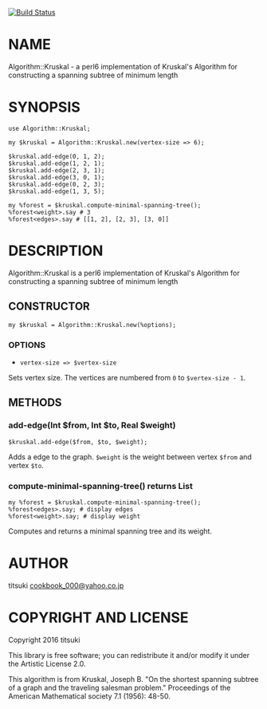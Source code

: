 [![Build Status](https://travis-ci.org/titsuki/p6-Algorithm-Kruskal.svg?branch=master)](https://travis-ci.org/titsuki/p6-Algorithm-Kruskal)

NAME
====

Algorithm::Kruskal - a perl6 implementation of Kruskal's Algorithm for constructing a spanning subtree of minimum length

SYNOPSIS
========

    use Algorithm::Kruskal;

    my $kruskal = Algorithm::Kruskal.new(vertex-size => 6);

    $kruskal.add-edge(0, 1, 2);
    $kruskal.add-edge(1, 2, 1);
    $kruskal.add-edge(2, 3, 1);
    $kruskal.add-edge(3, 0, 1);
    $kruskal.add-edge(0, 2, 3);
    $kruskal.add-edge(1, 3, 5);

    my %forest = $kruskal.compute-minimal-spanning-tree();
    %forest<weight>.say # 3
    %forest<edges>.say # [[1, 2], [2, 3], [3, 0]]

DESCRIPTION
===========

Algorithm::Kruskal is a perl6 implementation of Kruskal's Algorithm for constructing a spanning subtree of minimum length

CONSTRUCTOR
-----------

    my $kruskal = Algorithm::Kruskal.new(%options);

### OPTIONS

  * `vertex-size => $vertex-size`

Sets vertex size. The vertices are numbered from `0` to `$vertex-size - 1`.

METHODS
-------

### add-edge(Int $from, Int $to, Real $weight)

    $kruskal.add-edge($from, $to, $weight);

Adds a edge to the graph. `$weight` is the weight between vertex `$from` and vertex `$to`.

### compute-minimal-spanning-tree() returns List

    my %forest = $kruskal.compute-minimal-spanning-tree();
    %forest<edges>.say; # display edges
    %forest<weight>.say; # display weight

Computes and returns a minimal spanning tree and its weight.

AUTHOR
======

titsuki <cookbook_000@yahoo.co.jp>

COPYRIGHT AND LICENSE
=====================

Copyright 2016 titsuki

This library is free software; you can redistribute it and/or modify it under the Artistic License 2.0.

This algorithm is from Kruskal, Joseph B. "On the shortest spanning subtree of a graph and the traveling salesman problem." Proceedings of the American Mathematical society 7.1 (1956): 48-50.
